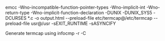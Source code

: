 emcc -Wno-incompatible-function-pointer-types -Wno-implicit-int -Wno-return-type -Wno-implicit-function-declaration -DUNIX -DUNIX_SYS5 -DCURSES *.c -o output.html --preload-file etc/termcap@/etc/termcap --preload-file usr@/usr -sEXIT_RUNTIME -sASYNCIFY


Generate termcap using
infocmp -r -C
